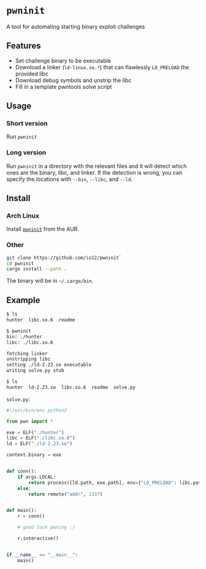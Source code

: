 # `pwninit`

A tool for automating starting binary exploit challenges

## Features

- Set challenge binary to be executable
- Download a linker (`ld-linux.so.*`) that can flawlessly `LD_PRELOAD` the provided libc
- Download debug symbols and unstrip the libc
- Fill in a template pwntools solve script

## Usage

### Short version

Run `pwninit`

### Long version

Run `pwninit` in a directory with the relevant files and it will detect which ones are the binary, libc, and linker. If the detection is wrong, you can specify the locations with `--bin`, `--libc`, and `--ld`.

## Install

### Arch Linux

Install [`pwninit`](https://aur.archlinux.org/packages/pwninit/) from the AUR.

### Other

```sh
git clone https://github.com/io12/pwninit`
cd pwninit
cargo install --path .
```

The binary will be in `~/.cargo/bin`.

## Example

```sh
$ ls
hunter  libc.so.6  readme

$ pwninit
bin: ./hunter
libc: ./libc.so.6

fetching linker
unstripping libc
setting ./ld-2.23.so executable
writing solve.py stub

$ ls
hunter  ld-2.23.so  libc.so.6  readme  solve.py
```

`solve.py`:
```python
#!/usr/bin/env python2

from pwn import *

exe = ELF("./hunter")
libc = ELF("./libc.so.6")
ld = ELF("./ld-2.23.so")

context.binary = exe


def conn():
    if args.LOCAL:
        return process([ld.path, exe.path], env={"LD_PRELOAD": libc.path})
    else:
        return remote("addr", 1337)


def main():
    r = conn()

    # good luck pwning :)

    r.interactive()


if __name__ == "__main__":
    main()
```
